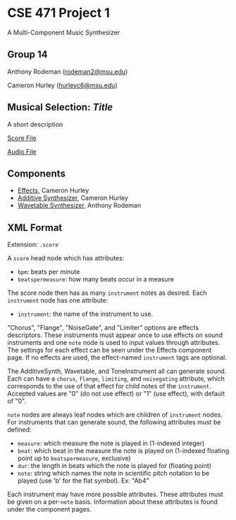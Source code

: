 # CSE 471 Project 1
A Multi-Component Music Synthesizer


## Group 14
Anthony Rodeman (rodeman2@msu.edu)

Cameron Hurley (hurleyc6@msu.edu)

## Musical Selection: *Title*
A short description

[Score File](/Scores/music-selection.score)

[Audio File](/Scores/music-selection.wav)


## Components
- [Effects](Pages/effects.md), Cameron Hurley
- [Additive Synthesizer](/Pages/additivesynth.md), Cameron Hurley
- [Wavetable Synthesizer](/Pages/wavetable.md), Anthony Rodeman


## XML Format
Extension: `.score`

A `score` head node which has attributes:
- `bpm`: beats per minute
- `beatspermeasure`: how many beats occur in a measure

The score node then has as many `instrument` notes as desired. Each `instrument` node has one attribute:
- `instrument`: the name of the instrument to use.

"Chorus", "Flange", "NoiseGate", and "Limiter" options are effects descriptors. 
These instruments must appear once to use effects on sound instruments and one `note` node is used to input values through attributes. 
The settings for each effect can be seen under the Effects component page. If no effects are used, the effect-named `instrument` tags are optional.

The AdditiveSynth, Wavetable, and ToneInstrument all can generate sound. Each can have a `chorus`, `flange`, `limiting`, and `noisegating` attribute, which corresponds to the use of that effect for child notes of the `instrument`. Accepted values are "0" (do not use effect) or "1" (use effect), with default of "0".

`note` nodes are always leaf nodes which are children of `instrument` nodes. For instruments that can generate sound, the following attributes must be defined:
- `measure`: which measure the note is played in (1-indexed integer)
- `beat`: which beat in the measure the note is played on (1-indexed floating point up to `beatspermeasure`, exclusive)
- `dur`: the length in beats which the note is played for (floating point)
- `note`: string which names the note in scientific pitch notation to be played (use 'b' for the flat symbol). Ex: "Ab4"

Each instrument may have more possible attributes. These attributes must be given on a per-`note` basis. Information about these attributes is found under the component pages.